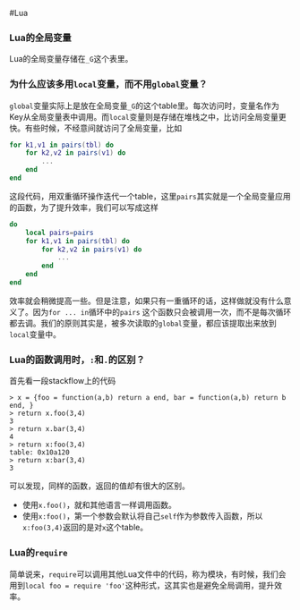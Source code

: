 #Lua

### Lua的全局变量
Lua的全局变量存储在`_G`这个表里。

### 为什么应该多用`local`变量，而不用`global`变量？
`global`变量实际上是放在全局变量`_G`的这个table里。每次访问时，变量名作为Key从全局变量表中调用。而`local`变量则是存储在堆栈之中，比访问全局变量更快。有些时候，不经意间就访问了全局变量，比如
```lua
for k1,v1 in pairs(tbl) do
    for k2,v2 in pairs(v1) do
        ...	
    end
end
```
这段代码，用双重循环操作迭代一个table，这里`pairs`其实就是一个全局变量应用的函数，为了提升效率，我们可以写成这样
```lua
do
    local pairs=pairs
    for k1,v1 in pairs(tbl) do
        for k2,v2 in pairs(v1) do
            ...	
        end
    end
end
```
效率就会稍微提高一些。但是注意，如果只有一重循环的话，这样做就没有什么意义了。因为`for ... in`循环中的`pairs` 这个函数只会被调用一次，而不是每次循环都去调。我们的原则其实是，被多次读取的`global`变量，都应该提取出来放到`local`变量中。

### Lua的函数调用时，`:`和`.`的区别？
首先看一段stackflow上的代码
```
> x = {foo = function(a,b) return a end, bar = function(a,b) return b end, }
> return x.foo(3,4)
3
> return x.bar(3,4)
4
> return x:foo(3,4)
table: 0x10a120
> return x:bar(3,4)
3
```
可以发现，同样的函数，返回的值却有很大的区别。
- 使用`x.foo()`，就和其他语言一样调用函数。
- 使用`x:foo()`，第一个参数会默认将自己`self`作为参数传入函数，所以`x:foo(3,4)`返回的是对`x`这个table。

### Lua的`require`
简单说来，`require`可以调用其他Lua文件中的代码，称为模块，有时候，我们会用到`local foo = require 'foo'`这种形式，这其实也是避免全局调用，提升效率。
